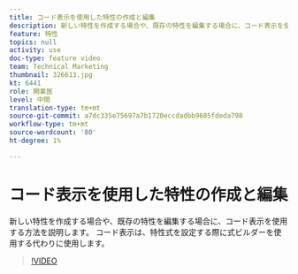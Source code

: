```yaml
---
title: コード表示を使用した特性の作成と編集
description: 新しい特性を作成する場合や、既存の特性を編集する場合に、コード表示を使用する方法を説明します。 コード表示は、特性式を設定する際に式ビルダーを使用する代わりに使用します。
feature: 特性
topics: null
activity: use
doc-type: feature video
team: Technical Marketing
thumbnail: 326613.jpg
kt: 6441
role: 開業医
level: 中間
translation-type: tm+mt
source-git-commit: a7dc335e75697a7b1720eccdadbb9605fdeda798
workflow-type: tm+mt
source-wordcount: '80'
ht-degree: 1%

---
```



# コード表示を使用した特性の作成と編集

新しい特性を作成する場合や、既存の特性を編集する場合に、コード表示を使用する方法を説明します。 コード表示は、特性式を設定する際に式ビルダーを使用する代わりに使用します。

>[!VIDEO](https://video.tv.adobe.com/v/326613/?quality=12&learn=on)
